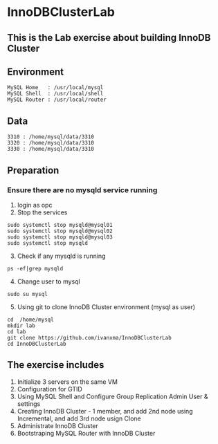 # InnoDBClusterLab
## This is the Lab exercise about building InnoDB Cluster
##
## Environment 
	MySQL Home   : /usr/local/mysql
	MySQL Shell  : /usr/local/shell
	MySQL Router : /usr/local/router
## Data
	3310 : /home/mysql/data/3310
	3320 : /home/mysql/data/3310
	3330 : /home/mysql/data/3310

## Preparation
### Ensure there are no mysqld service running
1. login as opc
2. Stop the services
```
sudo systemctl stop mysqld@mysql01
sudo systemctl stop mysqld@mysql02
sudo systemctl stop mysqld@mysql03
sudo systemctl stop mysqld
```

3. Check if any mysqld is running
```
ps -ef|grep mysqld
```

4. Change user to mysql
```
sudo su mysql
```

5. Using git to clone InnoDB Cluster environment (mysql as user)
```
cd  /home/mysql
mkdir lab
cd lab
git clone https://github.com/ivanxma/InnoDBClusterLab
cd InnoDBClusterLab
```


## The exercise includes



1. Initialize 3 servers on the same VM
2. Configuration for GTID
3. Using MySQL Shell and  Configure Group Replication Admin User & settings 
4. Creating InnoDB Cluster - 1 member, and add 2nd node using Incremental, and add 3rd node usign Clone
5. Administrate InnoDB Cluster
6. Bootstraping MySQL Router with InnoDB Cluster

